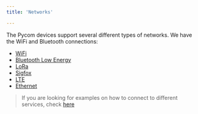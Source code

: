 ```yaml
---
title: 'Networks'

---
```


The Pycom devices support several different types of networks. 
We have the WiFi and Bluetooth connections:

* [WiFi](../networks/wifi/)
* [Bluetooth Low Energy](../networks/ble/)
* [LoRa](../networks/lora/)
* [Sigfox]( ../networks/sigfox/)
* [LTE](../networks/lte/)
* [Ethernet](../networks/ethernet/)

> If you are looking for examples on how to connect to different services, check [here](../networkprotocols/)